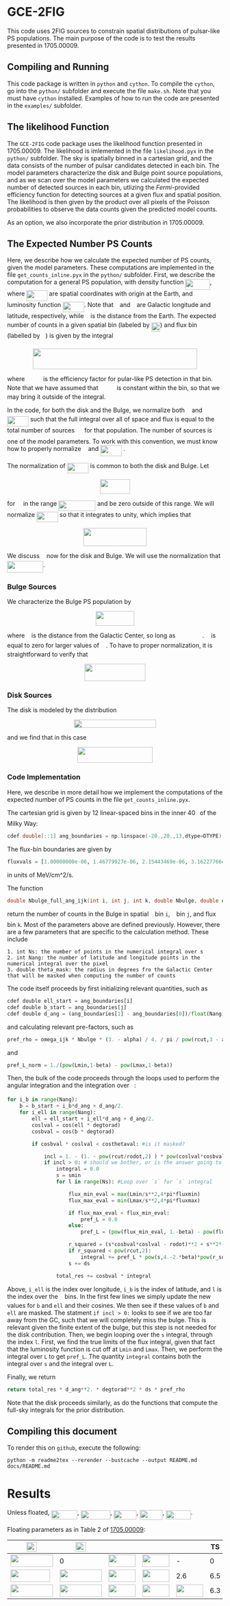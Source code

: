 # GCE-2FIG
This code uses 2FIG sources to constrain spatial distributions of pulsar-like PS populations.  The main purpose of the code is to test the results presented in 1705.00009.

## Compiling and Running

This code package is written in `python` and `cython`.  To compile the `cython`, go into the `python/` subfolder and execute the file `make.sh`.  Note that you must have `cython` installed.  Examples of how to run the code are presented in the `examples/` subfolder.

## The likelihood Function

The `GCE-2FIG` code package uses the likelihood function presented in 1705.00009.  The likelihood is imlemented in the file `likelihood.pyx` in the `python/` subfolder.  The sky is spatially binned in a cartesian grid, and the data consists of the number of pulsar candidates detected in each bin.  The model parameters characterize the disk and Bulge point source populations, and as we scan over the model parameters we calculated the expected number of detected sources in each bin, utlizing the _Fermi_-provided efficiency function for detecting sources at a given flux and spatial position.  The likelihood is then given by the product over all pixels of the Poisson probabilities to observe the data counts given the predicted model counts.

As an option, we also incorporate the prior distribution in 1705.00009.

## The Expected Number PS Counts

Here, we describe how we calculate the expected number of PS counts, given the model parameters.  These computations are implemented in the file `get_counts_inline.pyx` in the `python/` subfolder.  First, we describe the computation for a general PS population, with density function <img src="https://rawgit.com/bsafdi/GCE-2FIG/master/svgs/e33a91659757dc5a5a317888c76bc940.svg?adfd63478c&invert_in_darkmode" align=middle width=57.31143pt height=24.56553pt/>, where <img src="https://rawgit.com/bsafdi/GCE-2FIG/master/svgs/e4c7375533c0164f8ecc75cfe4198ea0.svg?4ce45f76a8&invert_in_darkmode" align=middle width=48.84429pt height=24.56553pt/> are spatial coordinates with origin at the Earth, and luminosity function <img src="https://rawgit.com/bsafdi/GCE-2FIG/master/svgs/bb7f89046aaec2638cc892ac2d6b7b12.svg?5ace19c940&invert_in_darkmode" align=middle width=49.96266pt height=24.56553pt/>.  Note that <img src="https://rawgit.com/bsafdi/GCE-2FIG/master/svgs/d30a65b936d8007addc9c789d5a7ae49.svg?a42bd3aa3d&invert_in_darkmode" align=middle width=6.8238225pt height=22.74591pt/> and <img src="https://rawgit.com/bsafdi/GCE-2FIG/master/svgs/4bdc8d9bcfb35e1c9bfb51fc69687dfc.svg?46ef8ee66f&invert_in_darkmode" align=middle width=7.0284885pt height=22.74591pt/> are Galactic longitude and latitude, respectively, while <img src="https://rawgit.com/bsafdi/GCE-2FIG/master/svgs/6f9bad7347b91ceebebd3ad7e6f6f2d1.svg?24b6d9b8d3&invert_in_darkmode" align=middle width=7.6767405pt height=14.10255pt/> is the distance from the Earth.  The expected number of counts in a given spatial bin (labeled by <img src="https://rawgit.com/bsafdi/GCE-2FIG/master/svgs/4fe48dde86ac2d37419f0b35d57ac460.svg?a7da97f671&invert_in_darkmode" align=middle width=20.612625pt height=21.60213pt/>) and flux bin (labelled by <img src="https://rawgit.com/bsafdi/GCE-2FIG/master/svgs/63bb9849783d01d91403bc9a5fea12a2.svg?42779f5459&invert_in_darkmode" align=middle width=9.041505pt height=22.74591pt/>) is given by the integral

<p align="center"><img src="https://rawgit.com/bsafdi/GCE-2FIG/master/svgs/0b66f12996fe020e588077671462ab65.svg?a4d58e7320&invert_in_darkmode" align=middle width=384.76845pt height=47.505645pt/></p> 

where <img src="https://rawgit.com/bsafdi/GCE-2FIG/master/svgs/2e71a536af409f25b2c3baebdba40859.svg?5c45bd1af3&invert_in_darkmode" align=middle width=35.22189pt height=14.10255pt/> is the efficiency factor for pular-like PS detection in that bin.  Note that we have assumed that <img src="https://rawgit.com/bsafdi/GCE-2FIG/master/svgs/2e71a536af409f25b2c3baebdba40859.svg?2b361808d3&invert_in_darkmode" align=middle width=35.22189pt height=14.10255pt/> is constant within the bin, so that we may bring it outside of the integral.
 

In the code, for both the disk and the Bulge, we normalize both <img src="https://rawgit.com/bsafdi/GCE-2FIG/master/svgs/6dec54c48a0438a5fcde6053bdb9d712.svg?8b76a6ebbc&invert_in_darkmode" align=middle width=8.46714pt height=14.10255pt/> and <img src="https://rawgit.com/bsafdi/GCE-2FIG/master/svgs/bb7f89046aaec2638cc892ac2d6b7b12.svg?dc848b3ed0&invert_in_darkmode" align=middle width=49.96266pt height=24.56553pt/> such that the full integral over all of space and flux is equal to the total number of sources <img src="https://rawgit.com/bsafdi/GCE-2FIG/master/svgs/f9c4988898e7f532b9f826a75014ed3c.svg?29cc10b984&invert_in_darkmode" align=middle width=14.94405pt height=22.38192pt/> for that population.  The number of sources is one of the model parameters.  To work with this convention, we must know how to properly normalize <img src="https://rawgit.com/bsafdi/GCE-2FIG/master/svgs/6dec54c48a0438a5fcde6053bdb9d712.svg?c70a467720&invert_in_darkmode" align=middle width=8.46714pt height=14.10255pt/> and <img src="https://rawgit.com/bsafdi/GCE-2FIG/master/svgs/bb7f89046aaec2638cc892ac2d6b7b12.svg?414f18a7d6&invert_in_darkmode" align=middle width=49.96266pt height=24.56553pt/> .

The normalization of <img src="https://rawgit.com/bsafdi/GCE-2FIG/master/svgs/bb7f89046aaec2638cc892ac2d6b7b12.svg?4ea9761996&invert_in_darkmode" align=middle width=49.96266pt height=24.56553pt/> is common to both the disk and Bulge.  Let 

<p align="center"><img src="https://rawgit.com/bsafdi/GCE-2FIG/master/svgs/dc7e9cac24bdd8b9fb9aa0389e209134.svg?2449b97f01&invert_in_darkmode" align=middle width=69.953235pt height=33.769395pt/></p>

for <img src="https://rawgit.com/bsafdi/GCE-2FIG/master/svgs/ddcb483302ed36a59286424aa5e0be17.svg?afa5d44fce&invert_in_darkmode" align=middle width=11.14542pt height=22.38192pt/> in the range <img src="https://rawgit.com/bsafdi/GCE-2FIG/master/svgs/f8702ab460607cfc76e52498178edb88.svg?86dc301b51&invert_in_darkmode" align=middle width=86.361pt height=24.56553pt/> and be zero outside of this range.  We will normalize <img src="https://rawgit.com/bsafdi/GCE-2FIG/master/svgs/bb7f89046aaec2638cc892ac2d6b7b12.svg?528ea3cd86&invert_in_darkmode" align=middle width=49.96266pt height=24.56553pt/> so that it integrates to unity, which implies that
 
<p align="center"><img src="https://rawgit.com/bsafdi/GCE-2FIG/master/svgs/0a8a3c1792e9fdb071d6a6920dec93d7.svg?5cb0a90f9e&invert_in_darkmode" align=middle width=147.489705pt height=41.283165pt/></p>  


We discuss <img src="https://rawgit.com/bsafdi/GCE-2FIG/master/svgs/6dec54c48a0438a5fcde6053bdb9d712.svg?e2a43b46d1&invert_in_darkmode" align=middle width=8.46714pt height=14.10255pt/> now for the disk and Bulge.  We will use the normalization that <img src="https://rawgit.com/bsafdi/GCE-2FIG/master/svgs/91f9537316cdc8858af8eeb325936c77.svg?302e60e102&invert_in_darkmode" align=middle width=84.237945pt height=26.70657pt/>.

### Bulge Sources 

We characterize the Bulge PS population by

<p align="center"><img src="https://rawgit.com/bsafdi/GCE-2FIG/master/svgs/20a7cb8590592ee1ab7830a4d8541614.svg?6d7b7169ab&invert_in_darkmode" align=middle width=90.27315pt height=33.5874pt/></p>

where <img src="https://rawgit.com/bsafdi/GCE-2FIG/master/svgs/89f2e0d2d24bcf44db73aab8fc03252c.svg?c76e98662d&invert_in_darkmode" align=middle width=7.8435885pt height=14.10255pt/> is the distance from the Galactic Center, so long as <img src="https://rawgit.com/bsafdi/GCE-2FIG/master/svgs/af61c60decc49acae8eeda9dca8fe898.svg?d7239dcaf0&invert_in_darkmode" align=middle width=55.277805pt height=17.65764pt/> .  <img src="https://rawgit.com/bsafdi/GCE-2FIG/master/svgs/6dec54c48a0438a5fcde6053bdb9d712.svg?82863a44ce&invert_in_darkmode" align=middle width=8.46714pt height=14.10255pt/> is equal to zero for larger values of <img src="https://rawgit.com/bsafdi/GCE-2FIG/master/svgs/89f2e0d2d24bcf44db73aab8fc03252c.svg?7a8afb1413&invert_in_darkmode" align=middle width=7.8435885pt height=14.10255pt/> .  To have to proper normalization, it is straightforward to verify that
 
<p align="center"><img src="https://rawgit.com/bsafdi/GCE-2FIG/master/svgs/9e79c22983590f5b42a2672ec8cf10a1.svg?bffa0c4610&invert_in_darkmode" align=middle width=142.32603pt height=40.08807pt/></p>


### Disk Sources

The disk is modeled by the distribution 

<p align="center"><img src="https://rawgit.com/bsafdi/GCE-2FIG/master/svgs/ffd30829e06c1a1f6e2acec3a70ed61c.svg?ba056ee022&invert_in_darkmode" align=middle width=192.0963pt height=18.569595pt/></p>

and we find that in this case

<p align="center"><img src="https://rawgit.com/bsafdi/GCE-2FIG/master/svgs/a5bba1689089f869eba4d9fda47f21e7.svg?6c6ec5485a&invert_in_darkmode" align=middle width=175.99395pt height=37.68171pt/></p>


### Code Implementation

Here, we describe in more detail how we implement the computations of the expected number of PS counts in the file `get_counts_inline.pyx`.

The cartesian grid is given by 12 linear-spaced bins in the inner 40<img src="https://rawgit.com/bsafdi/GCE-2FIG/master/svgs/bda93e7eec1ea3bd03d7177c5b991481.svg?4a3c1b9b63&invert_in_darkmode" align=middle width=6.7100715pt height=22.59873pt/> of the Milky Way:

```c
cdef double[::1] ang_boundaries = np.linspace(-20.,20.,13,dtype=DTYPE)
``` 

The flux-bin boundaries are given by

```python
fluxvals = [1.00000000e-06, 1.46779927e-06, 2.15443469e-06, 3.16227766e-06, 4.64158883e-06, 6.81292069e-06, 1.00000000e-05, 3.16227766e-05, 1.00000000e-04]
```

in units of MeV/cm^2/s.

The function 

```c
double Nbulge_full_ang_ijk(int i, int j, int k, double Nbulge, double omega_ijk, double alpha, double beta,double rcut , double Lmin, double Lmax ,int Ns ,int Nang, double theta_mask )
```

return the number of counts in the Bulge in spatial <img src="https://rawgit.com/bsafdi/GCE-2FIG/master/svgs/d30a65b936d8007addc9c789d5a7ae49.svg?2adb4916bb&invert_in_darkmode" align=middle width=6.8238225pt height=22.74591pt/> bin `i`, <img src="https://rawgit.com/bsafdi/GCE-2FIG/master/svgs/4bdc8d9bcfb35e1c9bfb51fc69687dfc.svg?40fb6d54d9&invert_in_darkmode" align=middle width=7.0284885pt height=22.74591pt/> bin `j`, and flux bin `k`.  Most of the parameters above are defined previously.  However, there are a few parameters that are specific to the calculation method.  These include

    1. int Ns: the number of points in the numerical integral over s
    2. int Nang: the number of latitude and longitude points in the numerical integral over the pixel
    3. double theta_mask: the radius in degrees fro the Galactic Center that will be masked when computing the number of counts
  
The code itself proceeds by first initializing relevant quantities, such as

```python
cdef double ell_start = ang_boundaries[i]
cdef double b_start = ang_boundaries[j]
cdef double d_ang = (ang_boundaries[1] - ang_boundaries[0])/float(Nang)
```

and  calculating relevant pre-factors, such as 

```python
pref_rho = omega_ijk * Nbulge * (3. - alpha) / 4. / pi / pow(rcut,3 - alpha)
```

and 

```python
pref_L_norm = 1./(pow(Lmin,1-beta) - pow(Lmax,1-beta))
```

Then, the bulk of the code proceeds through the loops used to perform the angular integration and the integration over <img src="https://rawgit.com/bsafdi/GCE-2FIG/master/svgs/6f9bad7347b91ceebebd3ad7e6f6f2d1.svg?c7d440803f&invert_in_darkmode" align=middle width=7.6767405pt height=14.10255pt/>:

```python
for i_b in range(Nang):
    b = b_start + i_b*d_ang + d_ang/2.
    for i_ell in range(Nang):
        ell = ell_start + i_ell*d_ang + d_ang/2.
        coslval = cos(ell * degtorad)
        cosbval = cos(b * degtorad)

        if cosbval * coslval < costhetaval: #is it masked?

            incl = 1. - (1. - pow(rcut/rodot,2) ) * pow(coslval*cosbval,2)
            if incl > 0: # should we bother, or is the answer going to be zero?
                integral = 0.0
                s = smin
                for l in range(Ns): #Loop over `s` for `s` integral

                    flux_min_eval = max(Lmin/s**2,4*pi*fluxmin)
                    flux_max_eval = min(Lmax/s**2,4*pi*fluxmax)

                    if flux_max_eval < flux_min_eval:
                        pref_L = 0.0
                    else:
                        pref_L = (pow(flux_min_eval, 1.-beta) - pow(flux_max_eval, 1.-beta))*pref_L_norm

                    r_squared = (s*cosbval*coslval - rodot)**2 + s**2*(1. - pow(cosbval*coslval,2) )
                    if r_squared < pow(rcut,2):
                        integral += pref_L * pow(s,4.-2.*beta)*pow(r_squared,-alpha/2.)
                    s += ds

                total_res += cosbval * integral 
```

Above, `i_ell` is the index over longitude, `i_b` is the index of latitude, and `l` is the index over the <img src="https://rawgit.com/bsafdi/GCE-2FIG/master/svgs/6f9bad7347b91ceebebd3ad7e6f6f2d1.svg?58c386c1cd&invert_in_darkmode" align=middle width=7.6767405pt height=14.10255pt/> bins.  In the first few lines we simply update the new values for `b` and `ell` and their cosines.  We then see if these values of `b` and `ell` are masked.  The statment `if incl > 0:` looks to see if we are too far away from the GC, such that we will completely miss the bulge.  This is relevant given the finite extent of the bulge, but this step is not needed for the disk contribution.  Then, we begin looping over the `s` integral, through the index `l`.  First, we find the true limits of the flux integral, given that fact that the luminosity function is cut off at `Lmin` and `Lmax`.  Then, we perform the integral over `L` to get `pref_L`.  The quantity `integral` contains both the integral over `s` and the integral over `L`.  

Finally, we return 

```python
return total_res * d_ang**2. * degtorad**2 * ds * pref_rho
```  

Note that the disk proceeds similarly, as do the functions that compute the full-sky integrals for the prior distribution.
    
## Compiling this document

To render this on `github`, execute the following:
```
python -m readme2tex --rerender --bustcache --output README.md docs/README.md
```

# Results

Unless floated, <img src="https://rawgit.com/bsafdi/GCE-2FIG/master/svgs/8d355ff26fea5f8b634222b72f19472f.svg?d67f79a2ca&invert_in_darkmode" align=middle width=60.814545pt height=21.10812pt/>,
<img src="https://rawgit.com/bsafdi/GCE-2FIG/master/svgs/5a341cc43b8429c286e732c54f035ae3.svg?9bebfb5752&invert_in_darkmode" align=middle width=69.12081pt height=21.10812pt/>,
<img src="https://rawgit.com/bsafdi/GCE-2FIG/master/svgs/fa32ade5e29240b938ede1a9fe79cd17.svg?d2f477d0fe&invert_in_darkmode" align=middle width=53.33328pt height=21.10812pt/>,
<img src="https://rawgit.com/bsafdi/GCE-2FIG/master/svgs/01a4d380c848b0b24c9d376c25ec7880.svg?297e080ec&invert_in_darkmode" align=middle width=52.926885pt height=22.74591pt/>,
<img src="https://rawgit.com/bsafdi/GCE-2FIG/master/svgs/f2ca6be66d1c9df73aac3a892fda5efe.svg?79945183d0&invert_in_darkmode" align=middle width=57.78663pt height=21.10812pt/>.

Floating parameters as in Table 2 of [1705.00009](https://arxiv.org/pdf/1705.00009.pdf):

| <img src="https://rawgit.com/bsafdi/GCE-2FIG/master/svgs/e1337360d9fc04449e0bd6a786b5ad20.svg?367675cf66&invert_in_darkmode" align=middle width=24.21903pt height=22.38192pt/>             | <img src="https://rawgit.com/bsafdi/GCE-2FIG/master/svgs/f7a0c7db2f0eff424a274f52f4a5c8d6.svg?371d6a8304&invert_in_darkmode" align=middle width=23.61183pt height=22.38192pt/>                     | <img src="https://rawgit.com/bsafdi/GCE-2FIG/master/svgs/d1a81d9dc6dd30e43ba27c5490a34a32.svg?94be9e0c60&invert_in_darkmode" align=middle width=14.14413pt height=14.10255pt/>         | <img src="https://rawgit.com/bsafdi/GCE-2FIG/master/svgs/8217ed3c32a785f0b5aad4055f432ad8.svg?f0009c383&invert_in_darkmode" align=middle width=10.1277pt height=22.74591pt/>       | <img src="https://rawgit.com/bsafdi/GCE-2FIG/master/svgs/c745b9b57c145ec5577b82542b2df546.svg?191b78d153&invert_in_darkmode" align=middle width=10.537065pt height=14.10255pt/>      | TS |
|-------------------|---------------------------|---------------|---------------|---------------|----|
| <img src="https://rawgit.com/bsafdi/GCE-2FIG/master/svgs/ad0377333c6205a6c95d85ab794035a2.svg?5ea2b7386&invert_in_darkmode" align=middle width=98.53503pt height=28.83969pt/> | 0                         | <img src="https://rawgit.com/bsafdi/GCE-2FIG/master/svgs/ea0db90a34d030368936947fffe939b6.svg?50f6ef908f&invert_in_darkmode" align=middle width=62.82408pt height=28.83969pt/> | <img src="https://rawgit.com/bsafdi/GCE-2FIG/master/svgs/6a9f8a50b291933d41f2a3053694952b.svg?78d2fea825&invert_in_darkmode" align=middle width=62.82408pt height=28.83969pt/>    | -             | 0  |
| <img src="https://rawgit.com/bsafdi/GCE-2FIG/master/svgs/e163af18d2235279822f013c40633efc.svg?4c4d67e19&invert_in_darkmode" align=middle width=92.00697pt height=28.83969pt/>   | <img src="https://rawgit.com/bsafdi/GCE-2FIG/master/svgs/509f289340ca4f49ab1cdfd9d89f0e21.svg?3543c5488&invert_in_darkmode" align=middle width=98.53503pt height=28.83969pt/>      | <img src="https://rawgit.com/bsafdi/GCE-2FIG/master/svgs/3ac2d0ed96187aa38f78ba6f50b39bf4.svg?257df25bd8&invert_in_darkmode" align=middle width=62.82408pt height=28.83969pt/>| <img src="https://rawgit.com/bsafdi/GCE-2FIG/master/svgs/ba99f1a8f7eff41153feecabbfabf059.svg?a696e4661f&invert_in_darkmode" align=middle width=62.82408pt height=28.83969pt/>    | 2.6             | 6.5 |
| <img src="https://rawgit.com/bsafdi/GCE-2FIG/master/svgs/68a76f1b147b020e4c248ce98fc00986.svg?b379a25177&invert_in_darkmode" align=middle width=98.53503pt height=28.83969pt/> | <img src="https://rawgit.com/bsafdi/GCE-2FIG/master/svgs/2cc8900269e8130fc67df16485761672.svg?dadab30ae8&invert_in_darkmode" align=middle width=98.53503pt height=28.83969pt/> | <img src="https://rawgit.com/bsafdi/GCE-2FIG/master/svgs/3ac2d0ed96187aa38f78ba6f50b39bf4.svg?11cd530a74&invert_in_darkmode" align=middle width=62.82408pt height=28.83969pt/> | <img src="https://rawgit.com/bsafdi/GCE-2FIG/master/svgs/ba99f1a8f7eff41153feecabbfabf059.svg?e7aa301855&invert_in_darkmode" align=middle width=62.82408pt height=28.83969pt/> | <img src="https://rawgit.com/bsafdi/GCE-2FIG/master/svgs/73e837ed10ca4f2bb41c14f1f114a1b9.svg?2bd48b91b7&invert_in_darkmode" align=middle width=62.82408pt height=28.83969pt/> | 6.3 |







 
